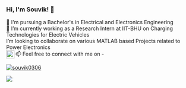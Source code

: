 ### Hi, I'm Souvik! 👋


🌱 I'm pursuing a Bachelor's in Electrical and Electronics Engineering <br/>
🔭 I’m currently working as a Research Intern at IIT-BHU on Charging Technologies for Electric Vehicles<br/>
I’m looking to collaborate on various MATLAB based Projects related to Power Electronics  <br/>
📫 Feel free to connect with me on - 
<a href="https://www.linkedin.com/in/souvik-datta03/">
<img align="left" alt="Souvik's LinkedIN" width="22px" src="https://raw.githubusercontent.com/peterthehan/peterthehan/master/assets/linkedin.svg" />

<img src="https://github-readme-stats.vercel.app/api?username=souvik0306&show_icons=true&theme=gotham" alt="souvik0306" />

![](https://komarev.com/ghpvc/?username=souvik0306)

